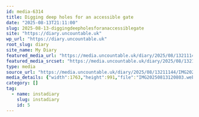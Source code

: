 ```yaml
---
id: media-6314
title: Digging deep holes for an accessible gate
date: "2025-08-13T21:11:00"
slug: 2025-08-13-diggingdeepholesforanaccessiblegate
site: "https://diary.uncountable.uk"
wp_url: "https://diary.uncountable.uk"
root_slug: diary
site_name: My Diary
featured_media_url: "https://media.uncountable.uk/diary/2025/08/13211144/IMG20250813120803.webp"
featured_media_srcset: "https://media.uncountable.uk/diary/2025/08/13211144/IMG20250813120803-300x169.webp 300w, https://media.uncountable.uk/diary/2025/08/13211144/IMG20250813120803-1024x576.webp 1024w, https://media.uncountable.uk/diary/2025/08/13211144/IMG20250813120803-150x150.webp 150w, https://media.uncountable.uk/diary/2025/08/13211144/IMG20250813120803-640x360.webp 640w, https://media.uncountable.uk/diary/2025/08/13211144/IMG20250813120803.webp 1763w"
type: media
source_url: "https://media.uncountable.uk/diary/2025/08/13211144/IMG20250813120803.webp"
media_details: {"width":1763,"height":991,"file":"IMG20250813120803.webp","filesize":134898,"sizes":{"medium":{"file":"IMG20250813120803-300x169.webp","width":300,"height":169,"filesize":22818,"mime_type":"image/webp","source_url":"https://media.uncountable.uk/diary/2025/08/13211144/IMG20250813120803-300x169.webp"},"large":{"file":"IMG20250813120803-1024x576.webp","width":1024,"height":576,"filesize":166488,"mime_type":"image/webp","source_url":"https://media.uncountable.uk/diary/2025/08/13211144/IMG20250813120803-1024x576.webp"},"thumbnail":{"file":"IMG20250813120803-150x150.webp","width":150,"height":150,"filesize":13010,"mime_type":"image/webp","source_url":"https://media.uncountable.uk/diary/2025/08/13211144/IMG20250813120803-150x150.webp"},"mobwidth":{"file":"IMG20250813120803-640x360.webp","width":640,"height":360,"filesize":79196,"mime_type":"image/webp","source_url":"https://media.uncountable.uk/diary/2025/08/13211144/IMG20250813120803-640x360.webp"},"full":{"file":"IMG20250813120803.webp","width":1763,"height":991,"mime_type":"image/webp","source_url":"https://media.uncountable.uk/diary/2025/08/13211144/IMG20250813120803.webp"}},"image_meta":{"aperture":"0","credit":"","camera":"","caption":"","created_timestamp":"0","copyright":"","focal_length":"0","iso":"0","shutter_speed":"0","title":"","orientation":"0","keywords":[]}}
category: []
tag:
  - name: instadiary
    slug: instadiary
    id: 5
---
```


